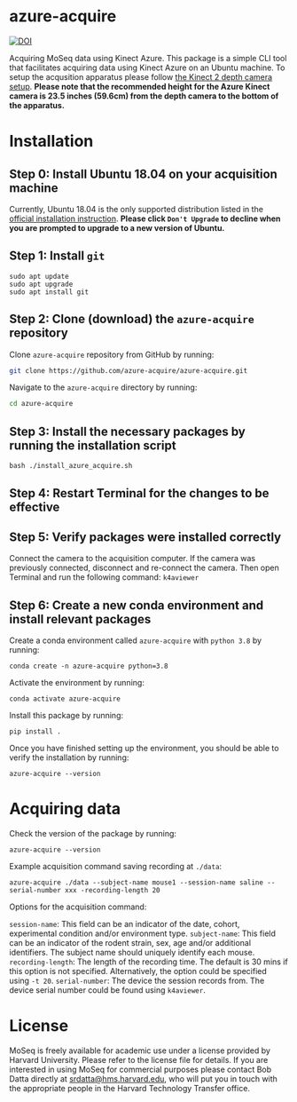 # azure-acquire
[![DOI](https://zenodo.org/badge/611420394.svg)](https://zenodo.org/badge/latestdoi/611420394)

Acquiring MoSeq data using Kinect Azure. This package is a simple CLI tool that facilitates acquiring data using Kinect Azure on an Ubuntu machine. To setup the acqusition apparatus please follow [the Kinect 2 depth camera setup](https://github.com/dattalab/kinect2-nidaq/wiki). **Please note that the recommended height for the Azure Kinect camera is 23.5 inches (59.6cm) from the depth camera to the bottom of the apparatus.**

# Installation

## Step 0: Install Ubuntu 18.04 on your acquisition machine
Currently, Ubuntu 18.04 is the only supported distribution listed in the [official installation instruction](https://learn.microsoft.com/en-us/azure/kinect-dk/sensor-sdk-download#linux-installation-instructions). **Please click `Don't Upgrade` to decline when you are prompted to upgrade to a new version of Ubuntu.**

## Step 1: Install `git`
```
sudo apt update
sudo apt upgrade
sudo apt install git
```

## Step 2: Clone (download) the `azure-acquire` repository
Clone `azure-acquire` repository from GitHub by running:
```bash
git clone https://github.com/azure-acquire/azure-acquire.git
```
Navigate to the `azure-acquire` directory by running:
```bash
cd azure-acquire
```

## Step 3: Install the necessary packages by running the installation script
```
bash ./install_azure_acquire.sh
```

## Step 4: Restart Terminal for the changes to be effective

## Step 5: Verify packages were installed correctly
Connect the camera to the acquisition computer. If the camera was previously connected, disconnect and re-connect the camera. Then open Terminal and run the following command:
`k4aviewer`

<!---add k4aviwer images--->

## Step 6: Create a new conda environment and install relevant packages
Create a conda environment called `azure-acquire` with `python 3.8` by running:
```
conda create -n azure-acquire python=3.8
```
Activate the environment by running:
```
conda activate azure-acquire
```
Install this package by running:
```
pip install .
```

Once you have finished setting up the environment, you should be able to verify the installation by running:
```
azure-acquire --version
```

# Acquiring data
Check the version of the package by running:
```
azure-acquire --version
```
Example acquisition command saving recording at `./data`:
```
azure-acquire ./data --subject-name mouse1 --session-name saline --serial-number xxx -recording-length 20
```

Options for the acquisition command:

`session-name`: This field can be an indicator of the date, cohort, experimental condition and/or environment type.
`subject-name`: This field can be an indicator of the rodent strain, sex, age and/or additional identifiers. The subject name should uniquely identify each mouse.
`recording-length`: The length of the recording time. The default is 30 mins if this option is not specified. Alternatively, the option could be specified using `-t 20`.
`serial-number`: The device the session records from. The device serial number could be found using `k4aviewer`.


# License
MoSeq is freely available for academic use under a license provided by Harvard University. Please refer to the license file for details. If you are interested in using MoSeq for commercial purposes please contact Bob Datta directly at srdatta@hms.harvard.edu, who will put you in touch with the appropriate people in the Harvard Technology Transfer office.
